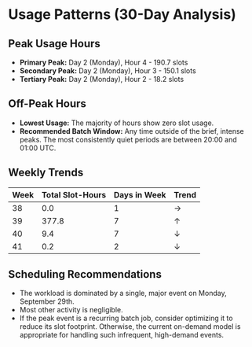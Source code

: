 # Usage Patterns (30-Day Analysis)

## Peak Usage Hours
- **Primary Peak:** Day 2 (Monday), Hour 4 - 190.7 slots
- **Secondary Peak:** Day 2 (Monday), Hour 3 - 150.1 slots
- **Tertiary Peak:** Day 2 (Monday), Hour 2 - 18.2 slots

## Off-Peak Hours
- **Lowest Usage:** The majority of hours show zero slot usage.
- **Recommended Batch Window:** Any time outside of the brief, intense peaks. The most consistently quiet periods are between 20:00 and 01:00 UTC.

## Weekly Trends
| Week | Total Slot-Hours | Days in Week | Trend |
|------|-----------------|--------------|-------|
| 38   | 0.0             | 1            | →     |
| 39   | 377.8           | 7            | ↑     |
| 40   | 9.4             | 7            | ↓     |
| 41   | 0.2             | 2            | ↓     |

## Scheduling Recommendations
- The workload is dominated by a single, major event on Monday, September 29th.
- Most other activity is negligible.
- If the peak event is a recurring batch job, consider optimizing it to reduce its slot footprint. Otherwise, the current on-demand model is appropriate for handling such infrequent, high-demand events.
